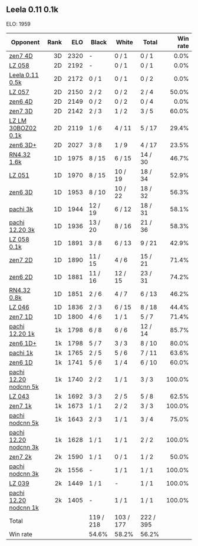 ## Leela 0.11 0.1k ##

ELO: 1959

Opponent | Rank | ELO | Black | White | Total | Win rate
---------|-----:|----:|-------|-------|-------|-------:
[zen7 4D](zen7%204D.md) | 3D | 2320 | - | 0 / 1 | 0 / 1 | 0.0%
[LZ 058](LZ%20058.md) | 2D | 2192 | - | 0 / 1 | 0 / 1 | 0.0%
[Leela 0.11 0.5k](Leela%200.11%200.5k.md) | 2D | 2172 | 0 / 1 | 0 / 1 | 0 / 2 | 0.0%
[LZ 057](LZ%20057.md) | 2D | 2150 | 2 / 2 | 0 / 2 | 2 / 4 | 50.0%
[zen6 4D](zen6%204D.md) | 2D | 2149 | 0 / 2 | 0 / 2 | 0 / 4 | 0.0%
[zen7 3D](zen7%203D.md) | 2D | 2142 | 2 / 3 | 1 / 2 | 3 / 5 | 60.0%
[LZ LM 30BOZ02 0.1k](LZ%20LM%2030BOZ02%200.1k.md) | 2D | 2119 | 1 / 6 | 4 / 11 | 5 / 17 | 29.4%
[zen6 3D+](zen6%203D+.md) | 2D | 2027 | 3 / 8 | 1 / 9 | 4 / 17 | 23.5%
[RN4.32 1.6k](RN4.32%201.6k.md) | 1D | 1975 | 8 / 15 | 6 / 15 | 14 / 30 | 46.7%
[LZ 051](LZ%20051.md) | 1D | 1970 | 8 / 15 | 10 / 19 | 18 / 34 | 52.9%
[zen6 3D](zen6%203D.md) | 1D | 1953 | 8 / 10 | 10 / 22 | 18 / 32 | 56.3%
[pachi 3k](pachi%203k.md) | 1D | 1944 | 12 / 19 | 6 / 12 | 18 / 31 | 58.1%
[pachi 12.20 3k](pachi%2012.20%203k.md) | 1D | 1936 | 13 / 20 | 8 / 16 | 21 / 36 | 58.3%
[LZ 058 0.1k](LZ%20058%200.1k.md) | 1D | 1891 | 3 / 8 | 6 / 13 | 9 / 21 | 42.9%
[zen7 2D](zen7%202D.md) | 1D | 1890 | 11 / 15 | 4 / 6 | 15 / 21 | 71.4%
[zen6 2D](zen6%202D.md) | 1D | 1881 | 11 / 16 | 12 / 15 | 23 / 31 | 74.2%
[RN4.32 0.8k](RN4.32%200.8k.md) | 1D | 1851 | 2 / 6 | 4 / 7 | 6 / 13 | 46.2%
[LZ 046](LZ%20046.md) | 1D | 1836 | 2 / 3 | 6 / 15 | 8 / 18 | 44.4%
[zen7 1D](zen7%201D.md) | 1D | 1800 | 4 / 6 | 1 / 1 | 5 / 7 | 71.4%
[pachi 12.20 1k](pachi%2012.20%201k.md) | 1k | 1798 | 6 / 8 | 6 / 6 | 12 / 14 | 85.7%
[zen6 1D+](zen6%201D+.md) | 1k | 1798 | 5 / 7 | 3 / 3 | 8 / 10 | 80.0%
[pachi 1k](pachi%201k.md) | 1k | 1765 | 2 / 5 | 5 / 6 | 7 / 11 | 63.6%
[zen6 1D](zen6%201D.md) | 1k | 1741 | 5 / 6 | 1 / 4 | 6 / 10 | 60.0%
[pachi 12.20 nodcnn 5k](pachi%2012.20%20nodcnn%205k.md) | 1k | 1740 | 2 / 2 | 1 / 1 | 3 / 3 | 100.0%
[LZ 043](LZ%20043.md) | 1k | 1692 | 3 / 3 | 2 / 5 | 5 / 8 | 62.5%
[zen7 1k](zen7%201k.md) | 1k | 1673 | 1 / 1 | 2 / 2 | 3 / 3 | 100.0%
[pachi nodcnn 5k](pachi%20nodcnn%205k.md) | 1k | 1643 | 2 / 3 | 1 / 1 | 3 / 4 | 75.0%
[pachi 12.20 nodcnn 3k](pachi%2012.20%20nodcnn%203k.md) | 1k | 1628 | 1 / 1 | 1 / 1 | 2 / 2 | 100.0%
[zen7 2k](zen7%202k.md) | 2k | 1590 | 1 / 1 | 0 / 1 | 1 / 2 | 50.0%
[pachi nodcnn 3k](pachi%20nodcnn%203k.md) | 2k | 1556 | - | 1 / 1 | 1 / 1 | 100.0%
[LZ 039](LZ%20039.md) | 2k | 1449 | 1 / 1 | - | 1 / 1 | 100.0%
[pachi 12.20 nodcnn 1k](pachi%2012.20%20nodcnn%201k.md) | 2k | 1405 | - | 1 / 1 | 1 / 1 | 100.0%
Total | | | 119 / 218 | 103 / 177 | 222 / 395 | 
Win rate| | | 54.6% | 58.2% | 56.2% | 
